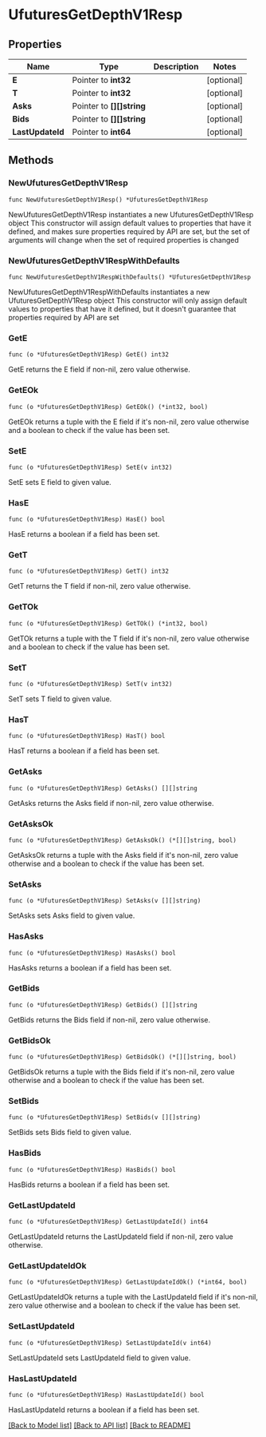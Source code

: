 # UfuturesGetDepthV1Resp

## Properties

Name | Type | Description | Notes
------------ | ------------- | ------------- | -------------
**E** | Pointer to **int32** |  | [optional] 
**T** | Pointer to **int32** |  | [optional] 
**Asks** | Pointer to **[][]string** |  | [optional] 
**Bids** | Pointer to **[][]string** |  | [optional] 
**LastUpdateId** | Pointer to **int64** |  | [optional] 

## Methods

### NewUfuturesGetDepthV1Resp

`func NewUfuturesGetDepthV1Resp() *UfuturesGetDepthV1Resp`

NewUfuturesGetDepthV1Resp instantiates a new UfuturesGetDepthV1Resp object
This constructor will assign default values to properties that have it defined,
and makes sure properties required by API are set, but the set of arguments
will change when the set of required properties is changed

### NewUfuturesGetDepthV1RespWithDefaults

`func NewUfuturesGetDepthV1RespWithDefaults() *UfuturesGetDepthV1Resp`

NewUfuturesGetDepthV1RespWithDefaults instantiates a new UfuturesGetDepthV1Resp object
This constructor will only assign default values to properties that have it defined,
but it doesn't guarantee that properties required by API are set

### GetE

`func (o *UfuturesGetDepthV1Resp) GetE() int32`

GetE returns the E field if non-nil, zero value otherwise.

### GetEOk

`func (o *UfuturesGetDepthV1Resp) GetEOk() (*int32, bool)`

GetEOk returns a tuple with the E field if it's non-nil, zero value otherwise
and a boolean to check if the value has been set.

### SetE

`func (o *UfuturesGetDepthV1Resp) SetE(v int32)`

SetE sets E field to given value.

### HasE

`func (o *UfuturesGetDepthV1Resp) HasE() bool`

HasE returns a boolean if a field has been set.

### GetT

`func (o *UfuturesGetDepthV1Resp) GetT() int32`

GetT returns the T field if non-nil, zero value otherwise.

### GetTOk

`func (o *UfuturesGetDepthV1Resp) GetTOk() (*int32, bool)`

GetTOk returns a tuple with the T field if it's non-nil, zero value otherwise
and a boolean to check if the value has been set.

### SetT

`func (o *UfuturesGetDepthV1Resp) SetT(v int32)`

SetT sets T field to given value.

### HasT

`func (o *UfuturesGetDepthV1Resp) HasT() bool`

HasT returns a boolean if a field has been set.

### GetAsks

`func (o *UfuturesGetDepthV1Resp) GetAsks() [][]string`

GetAsks returns the Asks field if non-nil, zero value otherwise.

### GetAsksOk

`func (o *UfuturesGetDepthV1Resp) GetAsksOk() (*[][]string, bool)`

GetAsksOk returns a tuple with the Asks field if it's non-nil, zero value otherwise
and a boolean to check if the value has been set.

### SetAsks

`func (o *UfuturesGetDepthV1Resp) SetAsks(v [][]string)`

SetAsks sets Asks field to given value.

### HasAsks

`func (o *UfuturesGetDepthV1Resp) HasAsks() bool`

HasAsks returns a boolean if a field has been set.

### GetBids

`func (o *UfuturesGetDepthV1Resp) GetBids() [][]string`

GetBids returns the Bids field if non-nil, zero value otherwise.

### GetBidsOk

`func (o *UfuturesGetDepthV1Resp) GetBidsOk() (*[][]string, bool)`

GetBidsOk returns a tuple with the Bids field if it's non-nil, zero value otherwise
and a boolean to check if the value has been set.

### SetBids

`func (o *UfuturesGetDepthV1Resp) SetBids(v [][]string)`

SetBids sets Bids field to given value.

### HasBids

`func (o *UfuturesGetDepthV1Resp) HasBids() bool`

HasBids returns a boolean if a field has been set.

### GetLastUpdateId

`func (o *UfuturesGetDepthV1Resp) GetLastUpdateId() int64`

GetLastUpdateId returns the LastUpdateId field if non-nil, zero value otherwise.

### GetLastUpdateIdOk

`func (o *UfuturesGetDepthV1Resp) GetLastUpdateIdOk() (*int64, bool)`

GetLastUpdateIdOk returns a tuple with the LastUpdateId field if it's non-nil, zero value otherwise
and a boolean to check if the value has been set.

### SetLastUpdateId

`func (o *UfuturesGetDepthV1Resp) SetLastUpdateId(v int64)`

SetLastUpdateId sets LastUpdateId field to given value.

### HasLastUpdateId

`func (o *UfuturesGetDepthV1Resp) HasLastUpdateId() bool`

HasLastUpdateId returns a boolean if a field has been set.


[[Back to Model list]](../README.md#documentation-for-models) [[Back to API list]](../README.md#documentation-for-api-endpoints) [[Back to README]](../README.md)


